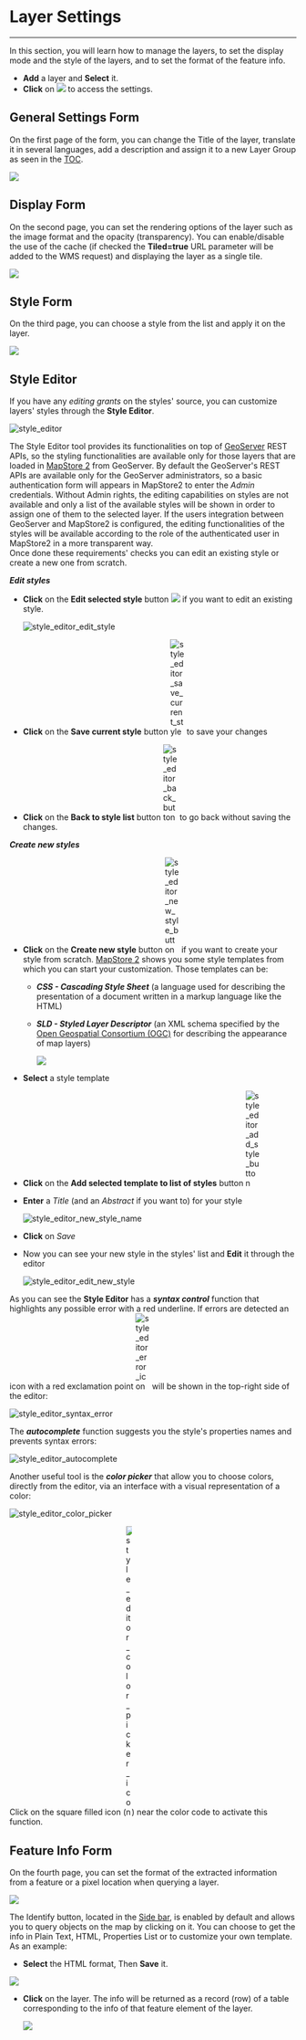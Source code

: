 # Layer Settings
****************

In this section, you will learn how to manage the layers, to set the display mode and the style of the layers, and to set the format of the feature info.

* **Add** a layer and **Select** it.
* **Click** on <img src="../img/properties.jpg" style="max-width:25px;"/> to access the settings.


General Settings Form
---------------------
On the first page of the form, you can change the Title of the layer,
translate it in several languages, add a description and assign it to a new Layer Group as seen in the [TOC](toc.md).

<img src="../img/general-settings-1.jpg" style="max-width:350px;"/>

Display Form
------------

On the second page, you can set the rendering options of the layer such as the image format and the opacity (transparency). You can enable/disable the use of the cache (if checked the **Tiled=true** URL parameter will be added to the WMS request) and displaying the layer as a single tile.

<img src="../img/display.jpg" style="max-width:350px;"/>

Style Form
----------
On the third page, you can choose a style from the list and apply it on the layer.

<img src="../img/style.jpg" style="max-width:500px;"/>


Style Editor
------------

If you have any *editing grants* on the styles' source, you can customize layers' styles through the **Style Editor**.

<img src="../img/style_editor.jpg" alt="style_editor"/>

The Style Editor tool provides its functionalities on top of [GeoServer](http://geoserver.org/) REST APIs, so the styling 
functionalities are available only for those layers that are loaded in [MapStore 2](https://mapstore2.geo-solutions.it/mapstore/#/) from GeoServer.
By default the GeoServer's REST APIs are available only for the GeoServer administrators, so a basic authentication form will appears in MapStore2 to enter the *Admin* credentials. Without Admin rights, the editing capabilities on styles are not available and only a list of the available styles will be shown in order to assign one of them to the selected layer. If the users integration between GeoServer and MapStore2 is configured, the editing functionalities of the styles will be available according to the role of the authenticated user in MapStore2 in a more transparent way. 
<br>
Once done these requirements' checks you can edit an existing style or create a new one from scratch.

***Edit styles***

* **Click** on the **Edit selected style** button <img src="../img/style_editor_edit_button.jpg" style="max-width:25px;"/> if you want to edit an existing style.

    <img src="../img/style_editor_edit_style.gif" alt="style_editor_edit_style"/>

* **Click** on the **Save current style** button <img src="../img/style_editor_save_current_style.jpg" style="max-width:25px;" alt="style_editor_save_current_style"/> to save your changes
* **Click** on the **Back to style list** button <img src="../img/style_editor_back_button.jpg" style="max-width:25px;" alt="style_editor_back_button"/> to go back without saving the changes.

***Create new styles***

* **Click** on the **Create new style** button <img src="../img/style_editor_new_style_button.jpg" style="max-width:25px;" alt="style_editor_new_style_button"/> if you want to create your style from scratch.   [MapStore 2](https://mapstore2.geo-solutions.it/mapstore/#/) shows you some style templates from which you can start your customization. Those templates can be:

    * ***CSS - Cascading Style Sheet*** (a language used for describing the presentation of a document written in a markup language like the HTML)

    * ***SLD - Styled Layer Descriptor*** (an XML schema specified by the [Open Geospatial Consortium (OGC)](http://www.opengeospatial.org/) for describing the appearance of map layers)

        <img src="../img/style_editor_add_style_template.jpg" style="max-width:500px;">

* **Select** a style template

* **Click** on the **Add selected template to list of styles** button <img src="../img/style_editor_add_style_button.jpg" style="max-width:25px;" alt="style_editor_add_style_button"/>

* **Enter** a *Title* (and an *Abstract* if you want to) for your style

    <img src="../img/style_editor_new_style_name.jpg" style="max-width:300px;" alt="style_editor_new_style_name">

* **Click** on *Save*

* Now you can see your new style in the styles' list and **Edit** it through the editor

    <img src="../img/style_editor_edit_new_style.gif" alt="style_editor_edit_new_style">

As you can see the **Style Editor** has a ***syntax control*** function that highlights any possible error with a red underline.
If errors are detected an icon with a red exclamation point <img src="../img/style_editor_error_icon.jpg" style="max-width:25px;" alt="style_editor_error_icon"/> will be shown in the top-right side of the editor:

<img src="../img/style_editor_syntax_error.jpg" style="max-width:600px;" alt="style_editor_syntax_error">

The ***autocomplete*** function suggests you the style's properties names and prevents syntax errors:

<img src="../img/style_editor_autocomplete.jpg" style="max-height:300px;" alt="style_editor_autocomplete">

Another useful tool is the ***color picker*** that allow you to choose colors, directly from the editor, via an interface with a visual representation of a color:

<img src="../img/style_editor_color_picker.jpg" style="max-height:300px;" alt="style_editor_color_picker">

Click on the square filled icon (<img src="../img/style_editor_color_picker_icon.jpg" style="max-width:10px;" alt="style_editor_color_picker_icon"/>) near the color code to activate this function.


Feature Info Form
-----------------

On the fourth page, you can set the format of the extracted information from a feature or a pixel location when querying a layer.

<img src="../img/feature-info-form.jpg" style="max-width:350px;"/>

The Identify button, located in the [Side bar](side-bar.md), is enabled by default and allows you to query objects on the map by clicking on it. You can choose to get the info in Plain Text, HTML, Properties List or to customize your own template. As an example:

* **Select** the HTML format, Then **Save** it.

<img src="../img/html.jpg" style="max-width:350px;"/>

* **Click** on the layer. The info will be returned as a record (row) of a table corresponding to the info of that feature element of the layer.

    <img src="../img/html-1.jpg" style="max-width:700px;"/>
